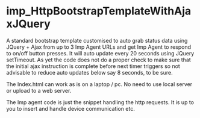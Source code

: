 # imp_HttpBootstrapTemplateWithAjaxJQuery
A standard bootstrap template customised to auto grab status data using JQuery + Ajax from up to 3 Imp Agent URLs and get Imp Agent to respond to on/off button presses. It will auto update every 20 seconds using JQuery setTimeout. As yet the code does not do a proper check to make sure that the initial ajax instruction is complete before next timer triggers so not advisable to reduce auto updates below say 8 seconds, to be sure.

The Index.html can work as is on a laptop / pc. No need to use local server or upload to a web server.

The Imp agent code is just the snippet handling the http requests. It is up to you to insert and handle device communication etc.
